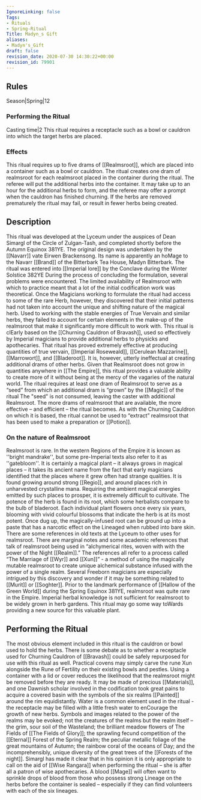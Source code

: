 ```yaml
---
IgnoreLinking: false
Tags:
- Rituals
- Spring-Ritual
Title: Madyn_s Gift
aliases:
- Madyn's_Gift
draft: false
revision_date: 2020-07-30 14:30:22+00:00
revision_id: 79901
---
```


## Rules
Season|Spring|12
### Performing the Ritual
Casting time|2 This ritual requires a receptacle such as a bowl or cauldron into which the target herbs are placed.
### Effects
This ritual requires up to five drams of [[Realmsroot]], which are placed into a container such as a bowl or cauldron. 
The ritual creates one dram of realmsroot for each realmsroot placed in the container during the ritual.
The referee will put the additional herbs into the container. It may take up to an hour for the additional herbs to form, and the referee may offer a prompt when the cauldron has finished churning. If the herbs are removed prematurely the ritual may fail, or result in fewer herbs being created.
## Description
This ritual was developed at the Lyceum under the auspices of Dean Simargl of the Circle of Zulgan-Tash, and completed shortly before the Autumn Equinox 381YE. The original design was undertaken by the [[Navarr]] vate Eirwen Brackensong. Its name is apparently an hoMage to the Navarr [[Brand]] of the Bitterbark Tea House, Madyn Bitterbark. The ritual was entered into [[Imperial lore]] by the Conclave during the Winter Solstice 382YE
During the process of concluding the formulation, several problems were encountered. The limited availability of Realmsroot with which to practice meant that a lot of the initial codification work was theoretical. Once the Magicians working to formulate the ritual had access to some of the rare Herb, however, they discovered that their initial patterns had not taken into account the unique and shifting nature of the magical herb. Used to working with the stable energies of True Vervain and similar herbs, they failed to account for certain elements in the make-up of the realmsroot that make it significantly more difficult to work with.
This ritual is clEarly based on the [[Churning Cauldron of Bravash]], used so effectively by Imperial magicians to provide additional herbs to physicks and apothecaries. That ritual has proved extremely effective at producing quantities of true vervain, [[Imperial Roseweald]], [[Cerulean Mazzarine]], [[Marrowort]], and [[Bladeroot]]. It is, however, utterly ineffectual at creating additional drams of other herbs.
Given that Realmsroot does not grow in quantities anywhere in [[The Empire]], this ritual provides a valuable ability to create more of it without being at the mercy of the vagaries of the natural world. The ritual requires at least one dram of Realmsroot to serve as a “seed” from which an additional dram is “grown” by the [[Magic]] of the ritual The "seed" is not consumed, leaving the caster with additional Realmsroot. The more drams of realmsroot that are available, the more effective – and efficient – the ritual becomes.
As with the Churning Cauldron on which it is based, the ritual cannot be used to “extract” realmsroot that has been used to make a preparation or [[Potion]].
### On the nature of Realmsroot
Realmsroot is rare. In the western Regions of the Empire it is known as ''bright mandrake'', but some pre-Imperial texts also refer to it as ''gatebloom''. It is certainly a magical plant – it always grows in magical places – it takes its ancient name from the fact that early magicians identified that the places where it grew often had strange qualities. It is found growing around strong [[Regio]], and around places rich in unharvested crystalline mana. Requiring the ambient magical energies emitted by such places to prosper, it is extremely difficult to cultivate.
The potence of the herb is found in its root, which some herbalists compare to the bulb of bladeroot. Each individual plant flowers once every six years, blooming with vivid colourful blossoms that indicate the herb is at its most potent. Once dug up, the magically-infused root can be ground up into a paste that has a narcotic effect on the Lineaged when rubbed into bare skin.
There are some references in old texts at the Lyceum to other uses for realmsroot. There are marginal notes and some academic references that talk of realmsroot being used in “alchymerical rites, woven with with the power of the Night [[Realm]].” The references all refer to a process called “The Marriage of [[Wyr]] and [[Xun]]” - a method of using the magically mutable realmsroot to create unique alchemical substance infused with the power of a single realm. Several Freeborn magicians are especially intrigued by this discovery and wonder if it may be something related to [[Murit]] or [[Soghter]].
Prior to the landmark performance of [[Hallow of the Green World]] during the Spring Equinox 381YE, realmsroot was quite rare in the Empire. Imperial herbal knowledge is not sufficient for realmsroot to be widely grown in herb gardens. This ritual may go some way toWards providing a new source for this valuable plant.
## Performing the Ritual
The most obvious element included in this ritual is the cauldron or bowl used to hold the herbs. There is some debate as to whether a receptacle used for Churning Cauldron of [[Bravash]] could be safely repurposed for use with this ritual as well. Practical covens may simply carve the rune Xun alongside the Rune of Fertility on their existing bowls and pestles.
Using a container with a lid or cover reduces the likelihood that the realmsroot might be removed before they are ready. It may be made of precious [[Materials]], and one Dawnish scholar involved in the codification took great pains to acquire a covered basin with the symbols of the six realms [[Painted]] around the rim equidistantly. 
Water is a common element used in the ritual - the receptacle may be filled with a little fresh water to enCourage the growth of new herbs. Symbols and images related to the power of the realms may be evoked; not the creatures of the realms but the realm itself – the grim, sour soil of the Wasteland; the brilliant meadow flowers of The Fields of [[The Fields of Glory]]; the sprawling fecund competition of the [[Eternal]] Forest of the Spring Realm; the peculiar metallic foliage of the great mountains of Autumn; the rainbow coral of the oceans of Day; and the incomprehensibly, unique diversity of the great trees of the [[Forests of the night]].
Simargl has made it clear that in his opinion it is only appropriate to call on the aid of [[Wise Rangara]] when performing the ritual – she is after all a patron of wise apothecaries.
A blood [[Mage]] will often want to sprinkle drops of blood from those who possess strong Lineage on the herbs before the container is sealed – especially if they can find volunteers with each of the six lineages.